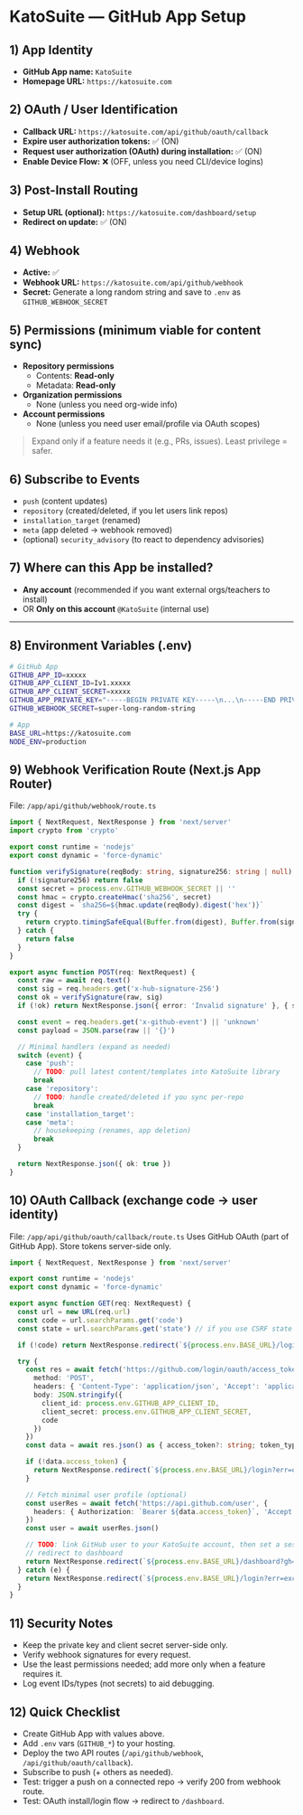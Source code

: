 # KatoSuite — GitHub App Setup

## 1) App Identity
- **GitHub App name:** `KatoSuite`
- **Homepage URL:** `https://katosuite.com`

## 2) OAuth / User Identification
- **Callback URL:** `https://katosuite.com/api/github/oauth/callback`
- **Expire user authorization tokens:** ✅ (ON)
- **Request user authorization (OAuth) during installation:** ✅ (ON)
- **Enable Device Flow:** ❌ (OFF, unless you need CLI/device logins)

## 3) Post-Install Routing
- **Setup URL (optional):** `https://katosuite.com/dashboard/setup`
- **Redirect on update:** ✅ (ON)

## 4) Webhook
- **Active:** ✅
- **Webhook URL:** `https://katosuite.com/api/github/webhook`
- **Secret:** Generate a long random string and save to `.env` as `GITHUB_WEBHOOK_SECRET`

## 5) Permissions (minimum viable for content sync)
- **Repository permissions**
  - Contents: **Read-only**
  - Metadata: **Read-only**
- **Organization permissions**
  - None (unless you need org-wide info)
- **Account permissions**
  - None (unless you need user email/profile via OAuth scopes)

> Expand only if a feature needs it (e.g., PRs, issues). Least privilege = safer.

## 6) Subscribe to Events
- `push` (content updates)
- `repository` (created/deleted, if you let users link repos)
- `installation_target` (renamed)
- `meta` (app deleted → webhook removed)
- (optional) `security_advisory` (to react to dependency advisories)

## 7) Where can this App be installed?
- **Any account** (recommended if you want external orgs/teachers to install)
- OR **Only on this account** `@KatoSuite` (internal use)

---

## 8) Environment Variables (.env)
```bash
# GitHub App
GITHUB_APP_ID=xxxxx
GITHUB_APP_CLIENT_ID=Iv1.xxxxx
GITHUB_APP_CLIENT_SECRET=xxxxx
GITHUB_APP_PRIVATE_KEY="-----BEGIN PRIVATE KEY-----\n...\n-----END PRIVATE KEY-----"
GITHUB_WEBHOOK_SECRET=super-long-random-string

# App
BASE_URL=https://katosuite.com
NODE_ENV=production
```

## 9) Webhook Verification Route (Next.js App Router)
File: `/app/api/github/webhook/route.ts`

```ts
import { NextRequest, NextResponse } from 'next/server'
import crypto from 'crypto'

export const runtime = 'nodejs'
export const dynamic = 'force-dynamic'

function verifySignature(reqBody: string, signature256: string | null) {
  if (!signature256) return false
  const secret = process.env.GITHUB_WEBHOOK_SECRET || ''
  const hmac = crypto.createHmac('sha256', secret)
  const digest = `sha256=${hmac.update(reqBody).digest('hex')}`
  try {
    return crypto.timingSafeEqual(Buffer.from(digest), Buffer.from(signature256))
  } catch {
    return false
  }
}

export async function POST(req: NextRequest) {
  const raw = await req.text()
  const sig = req.headers.get('x-hub-signature-256')
  const ok = verifySignature(raw, sig)
  if (!ok) return NextResponse.json({ error: 'Invalid signature' }, { status: 401 })

  const event = req.headers.get('x-github-event') || 'unknown'
  const payload = JSON.parse(raw || '{}')

  // Minimal handlers (expand as needed)
  switch (event) {
    case 'push':
      // TODO: pull latest content/templates into KatoSuite library
      break
    case 'repository':
      // TODO: handle created/deleted if you sync per-repo
      break
    case 'installation_target':
    case 'meta':
      // housekeeping (renames, app deletion)
      break
  }

  return NextResponse.json({ ok: true })
}
```

## 10) OAuth Callback (exchange code → user identity)
File: `/app/api/github/oauth/callback/route.ts`
Uses GitHub OAuth (part of GitHub App). Store tokens server-side only.

```ts
import { NextRequest, NextResponse } from 'next/server'

export const runtime = 'nodejs'
export const dynamic = 'force-dynamic'

export async function GET(req: NextRequest) {
  const url = new URL(req.url)
  const code = url.searchParams.get('code')
  const state = url.searchParams.get('state') // if you use CSRF state

  if (!code) return NextResponse.redirect(`${process.env.BASE_URL}/login?err=no_code`)

  try {
    const res = await fetch('https://github.com/login/oauth/access_token', {
      method: 'POST',
      headers: { 'Content-Type': 'application/json', 'Accept': 'application/json' },
      body: JSON.stringify({
        client_id: process.env.GITHUB_APP_CLIENT_ID,
        client_secret: process.env.GITHUB_APP_CLIENT_SECRET,
        code
      })
    })
    const data = await res.json() as { access_token?: string; token_type?: string; scope?: string }

    if (!data.access_token) {
      return NextResponse.redirect(`${process.env.BASE_URL}/login?err=oauth_failed`)
    }

    // Fetch minimal user profile (optional)
    const userRes = await fetch('https://api.github.com/user', {
      headers: { Authorization: `Bearer ${data.access_token}`, 'Accept': 'application/vnd.github+json' }
    })
    const user = await userRes.json()

    // TODO: link GitHub user to your KatoSuite account, then set a session cookie.
    // redirect to dashboard
    return NextResponse.redirect(`${process.env.BASE_URL}/dashboard?gh=ok`)
  } catch (e) {
    return NextResponse.redirect(`${process.env.BASE_URL}/login?err=exception`)
  }
}
```

## 11) Security Notes
- Keep the private key and client secret server-side only.
- Verify webhook signatures for every request.
- Use the least permissions needed; add more only when a feature requires it.
- Log event IDs/types (not secrets) to aid debugging.

## 12) Quick Checklist
- Create GitHub App with values above.
- Add `.env` vars (`GITHUB_*`) to your hosting.
- Deploy the two API routes (`/api/github/webhook`, `/api/github/oauth/callback`).
- Subscribe to push (+ others as needed).
- Test: trigger a push on a connected repo → verify 200 from webhook route.
- Test: OAuth install/login flow → redirect to `/dashboard`.

